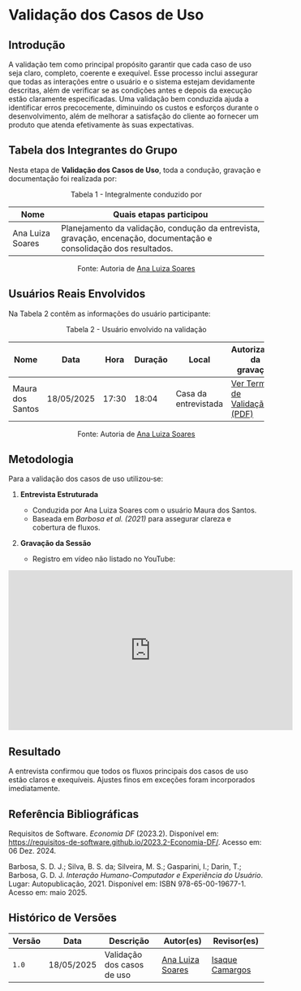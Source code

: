 # Validação dos Casos de Uso

## Introdução

A validação tem como principal propósito garantir que cada caso de uso seja claro, completo, coerente e exequível. Esse processo inclui assegurar que todas as interações entre o usuário e o sistema estejam devidamente descritas, além de verificar se as condições antes e depois da execução estão claramente especificadas. Uma validação bem conduzida ajuda a identificar erros precocemente, diminuindo os custos e esforços durante o desenvolvimento, além de melhorar a satisfação do cliente ao fornecer um produto que atenda efetivamente às suas expectativas.

## Tabela dos Integrantes do Grupo

Nesta etapa de **Validação dos Casos de Uso**, toda a condução, gravação e documentação foi realizada por:

<p align="center">Tabela 1 - Integralmente conduzido por</p>
<div align="center">
    <table>
        <thead>
            <tr>
                <th>Nome</th>
                <th>Quais etapas participou</th>
            </tr>
        </thead>
        <tbody>
            <tr>
                <td>Ana Luiza Soares</td>
                <td>Planejamento da validação, condução da entrevista, gravação, encenação, documentação e consolidação dos resultados.</td>
            </tr>
        </tbody>
    </table>
</div>
<p align="center">Fonte: Autoria de <a href="https://github.com/Ana-Luiza-SC">Ana Luiza Soares</a></p>

## Usuários Reais Envolvidos

Na Tabela 2 contêm as informações do usuário participante:

<p align="center">Tabela 2 - Usuário envolvido na validação</p>
<div align="center">
    <table>
        <thead>
            <tr>
                <th>Nome</th>
                <th>Data</th>
                <th>Hora</th>
                <th>Duração</th>
                <th>Local</th>
                <th>Autorização da gravação</th>
            </tr>
        </thead>
        <tbody>
            <tr>
                <td>Maura dos Santos</td>
                <td>18/05/2025</td>
                <td>17:30</td>
                <td>18:04</td>
                <td>Casa da entrevistada</td>
                <td><a href="https://unbbr-my.sharepoint.com/:b:/g/personal/231011088_aluno_unb_br/Eah0RSHhyZFIiwpWrqBuPmoBX1k0fxe4JahAmLkzITsIDw?e=iEHuTW" target="_blank">Ver Termo de Validação (PDF)</a></td>
            </tr>
        </tbody>
    </table>
</div>
<p align="center">Fonte: Autoria de <a href="https://github.com/Ana-Luiza-SC">Ana Luiza Soares</a></p>

## Metodologia

Para a validação dos casos de uso utilizou‑se:

1. **Entrevista Estruturada**  
   - Conduzida por Ana Luiza Soares com o usuário Maura dos Santos.  
   - Baseada em *Barbosa et al. (2021)* para assegurar clareza e cobertura de fluxos.

2. **Gravação da Sessão**  
   - Registro em vídeo não listado no YouTube:


<iframe width="560" height="315" src="https://youtu.be/xSrur9kLz8I" title="YouTube video player" frameborder="0" allow="accelerometer; autoplay; clipboard-write; encrypted-media; gyroscope; picture-in-picture; web-share" referrerpolicy="strict-origin-when-cross-origin" allowfullscreen></iframe>

## Resultado

A entrevista confirmou que todos os fluxos principais dos casos de uso estão claros e exequíveis. Ajustes finos em exceções foram incorporados imediatamente.

## Referência Bibliográficas

Requisitos de Software. *Economia DF* (2023.2). Disponível em: https://requisitos-de-software.github.io/2023.2-Economia-DF/. Acesso em: 06 Dez. 2024.

Barbosa, S. D. J.; Silva, B. S. da; Silveira, M. S.; Gasparini, I.; Darin, T.; Barbosa, G. D. J. *Interação Humano-Computador e Experiência do Usuário*. Lugar: Autopublicação, 2021. Disponível em: ISBN 978-65-00-19677-1. Acesso em: maio 2025.

## Histórico de Versões

| Versão | Data       | Descrição                                 | Autor(es)                         | Revisor(es)          |
|--------|------------|-------------------------------------------|-----------------------------------|----------------------|
| `1.0`  | 18/05/2025 | Validação dos casos de uso        | [Ana Luiza Soares](https://github.com/Ana-Luiza-SC)                   |  [Isaque Camargos](https://github.com/isaqzin)                 |

